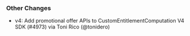 ### Other Changes
* v4: Add promotional offer APIs to CustomEntitlementComputation V4 SDK (#4973) via Toni Rico (@tonidero)